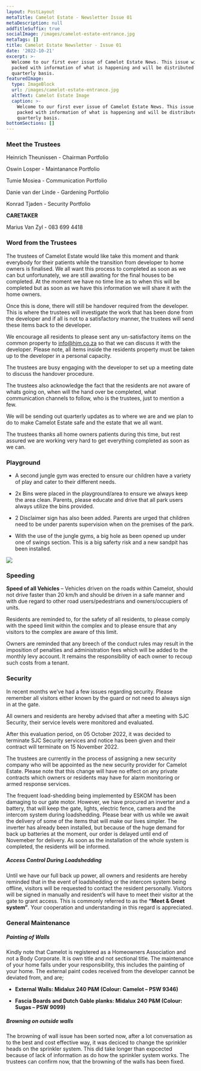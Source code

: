 ```yaml
---
layout: PostLayout
metaTitle: Camelot Estate - Newsletter Issue 01
metaDescription: null
addTitleSuffix: true
socialImage: /images/camelot-estate-entrance.jpg
metaTags: []
title: Camelot Estate Newsletter - Issue 01
date: '2022-10-21'
excerpt: >-
  Welcome to our first ever issue of Camelot Estate News. This issue will be
  packed with information of what is happening and will be distributed on a
  quarterly basis.
featuredImage:
  type: ImageBlock
  url: /images/camelot-estate-entrance.jpg
  altText: Camelot Estate Image
  caption: >-
    Welcome to our first ever issue of Camelot Estate News. This issue will be
    packed with information of what is happening and will be distributed on a
    quarterly basis.
bottomSections: []
---
```

### **Meet the Trustees**

Heinrich Theunissen - Chairman Portfolio

Oswin Losper - Maintanance Portfolio

Tumie Mosiea - Communication Portfolio

Danie van der Linde - Gardening Portfolio

Konrad Tjaden - Security Portfolio

**CARETAKER**

Marius Van Zyl - 083 699 4418

### **Word from the Trustees**

The trustees of Camelot Estate would like take this moment and thank everybody for their patients while the transition from developer to home owners is finalised. We all want this process to completed as soon as we can but unfortunately, we are still awaiting for the final houses to be completed. At the moment we have no time line as to when this will be completed but as soon as we have this information we will share it with the home owners.

Once this is done, there will still be handover required from the developer. This is where the trustees will investigate the work that has been done from the developer and if all is not to a satisfactory manner, the trustees will send these items back to the developer.

We encourage all residents to please sent any un-satisfactory items on the common property to info@hjm.co.za so that we can discuss it with the developer. Please note, all items inside the residents property must be taken up to the developer in a personal capacity.

The trustees are busy engaging with the developer to set up a meeting date to discuss the handover procedure.

The trustees also acknowledge the fact that the residents are not aware of whats going on, when will the hand over be completed, what communication channels to follow, who is the trustees, just to mention a few.

We will be sending out quarterly updates as to where we are and we plan to do to make Camelot Estate safe and the estate that we all want.

The trustees thanks all home owners patients during this time, but rest assured we are working very hard to get everything completed as soon as we can.

### **Playground**

*   A second jungle gym was erected to ensure our children have a variety of play and cater to their different needs.

<!---->

*   2x Bins were placed in the playground/area to ensure we always keep the area clean. Parents, please educate and drive that all park users always utilize the bins provided.

<!---->

*   2 Disclaimer sign has also been added. Parents are urged that children need to be under parents supervision when on the premises of the park.

<!---->

*   With the use of the jungle gyms, a big hole as been opened up under one of swings section. This is a big saferty risk and a new sandpit has been installed.

![](/images/park%20newsleter-075c81ab.jpg)

### **Speeding**

**Speed of all Vehicles** – Vehicles driven on the roads within Camelot, should not drive faster than 20 km/h and should be driven in a safe manner and with due regard to other road users/pedestrians and owners/occupiers of units.

Residents are reminded to, for the safety of all residents, to please comply with the speed limit within the complex and to please ensure that any visitors to the complex are aware of this limit.

Owners are reminded that any breech of the conduct rules may result in the imposition of penalties and administration fees which will be added to the monthly levy account. It remains the responsibility of each owner to recoup such costs from a tenant.

### **Security**

In recent months we’ve had a few issues regarding security. Please remember all visitors either known by the guard or not need to always sign in at the gate.

All owners and residents are hereby advised that after a meeting with SJC Security, their service levels were monitored and evaluated.

After this evaluation period, on 05 October 2022, it was decided to terminate SJC Security services and notice has been given and their contract will terminate on 15 November 2022.

The trustees are currently in the process of assigning a new security company  who will be appointed as the new security provider for Camelot Estate. Please note that this change will have no effect on any private contracts which owners or residents may have for alarm monitoring or armed response services.

The frequent load-shedding being implemented by ESKOM  has been damaging to our gate motor. However, we have procured an inverter and a battery, that will keep the gate, lights, electric fence, camera and the intercom system during loadshedding. Please bear with us while we await the delivery of some of the items that will make our lives simpler. The inverter has already been installed, but because of the huge demand for back up batteries at the moment, our order is delayed until end of Novemeber for delivery. As soon as the installation of the whole system is completed, the residents will be informed.

##### **Access Control During Loadshedding**

Until we have our full back up power, all owners and residents are hereby reminded that in the event of loadshedding or the intercomsystem being offline, visitors will be requested to contact the resident personally. Visitors willbe signed in manually and resident’s will have to meet their visitor at the gate to grant access.This is commonly referred to as the **“Meet & Greet system”**.Your cooperation and understanding in this regard is appreciated.

### **General Maintenance**

##### **Painting of Walls**

Kindly note that Camelot is registered as a Homeowners Association and not a Body Corporate. It is own title and not sectional title. The maintenance of your home falls under your responsibility, this includes the painting of your home. The external paint codes received from the developer cannot be deviated from, and are;

*   **External Walls: Midalux 240 P\&M (Colour: Camelot – PSW 9346)**

*   **Fascia Boards and Dutch Gable planks: Midalux 240 P\&M (Colour: Sugas – PSW 9099)**

##### **Browning on outside walls**

The browning of wall issue has been sorted now, after a lot conversation as to the best and cost effective way, it was deciced to change the sprinkler heads on the sprinkler system. This did take longer than expcected because of lack of information as do how the sprinkler system works. The trustees can confirm now, that the browning of the walls has been fixed.
